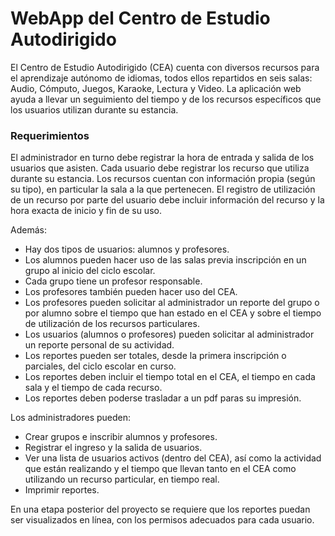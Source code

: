 # WebApp del Centro de Estudio Autodirigido

El Centro de Estudio Autodirigido (CEA) cuenta con diversos recursos para el aprendizaje autónomo de idiomas, todos ellos repartidos en seis salas: Audio, Cómputo, Juegos, Karaoke, Lectura y Video. La aplicación web ayuda a llevar un seguimiento del tiempo y de los recursos específicos que los usuarios utilizan durante su estancia.

### Requerimientos

El administrador en turno debe registrar la hora de entrada y salida de los usuarios que asisten. Cada usuario debe registrar los recurso que utiliza durante su estancia. Los recursos cuentan con información propia (según su tipo), en particular la sala a la que pertenecen. El registro de utilización de un recurso por parte del usuario debe incluir información del recurso y la hora exacta de inicio y fin de su uso.

Además:

* Hay dos tipos de usuarios: alumnos y profesores.
* Los alumnos pueden hacer uso de las salas previa inscripción en un grupo al inicio del ciclo escolar.
* Cada grupo tiene un profesor responsable.
* Los profesores también pueden hacer uso del CEA.
* Los profesores pueden solicitar al administrador un reporte del grupo o por alumno sobre el tiempo que han estado en el CEA y sobre el tiempo de utilización de los recursos particulares.
* Los usuarios (alumnos o profesores) pueden solicitar al administrador un reporte personal de su actividad.
* Los reportes pueden ser totales, desde la primera inscripción o parciales, del ciclo escolar en curso.
* Los reportes deben incluir el tiempo total en el CEA, el tiempo en cada sala y el tiempo de cada recurso.
* Los reportes deben poderse trasladar a un pdf paras su impresión. 

Los administradores pueden:

* Crear grupos e inscribir alumnos y profesores.
* Registrar el ingreso y la salida de usuarios.
* Ver una lista de usuarios activos (dentro del CEA), así como la actividad que están realizando y el tiempo que llevan tanto en el CEA como utilizando un recurso particular, en tiempo real.
* Imprimir reportes.

En una etapa posterior del proyecto se requiere que los reportes puedan ser visualizados en línea, con los permisos adecuados para cada usuario.